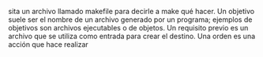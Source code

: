 sita un archivo llamado makefile para decirle a make qué hacer.
Un objetivo suele ser el nombre de un archivo generado por un programa; ejemplos de objetivos son archivos ejecutables o de objetos.
Un requisito previo es un archivo que se utiliza como entrada para crear el destino.
Una orden es una acción que hace realizar
